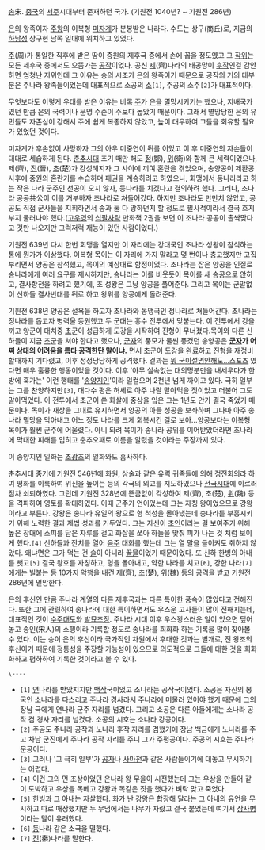 [송](%EC%86%A1.md)宋. [중국](%EC%A4%91%EA%B5%AD.md)의
[서주](%EC%84%9C%EC%A3%BC.md)시대부터 존재하던 국가. (기원전 1040년? ~ 기원전 286년)

[은](%EC%9D%80.md)의 왕족이자 [주왕](%EC%A3%BC%EC%99%95.md)의 이복형
[미자계](%EB%AF%B8%EC%9E%90%EA%B3%84.md)가 분봉받은 나라다. 수도는 상구(商丘)로, 지금의
[하남성](%ED%95%98%EB%82%A8%EC%84%B1.md) 상구현 남쪽 일대에 위치하고 있었다.

[주](%EC%A3%BC.md)(周)가 통일한 직후에 받은 땅이 중원의 제후국 중에서 손에 꼽을 정도였고 그
[작위](%EC%9E%91%EC%9C%84.md)는 모든 제후국 중에서도 으뜸가는
[공작](%EA%B3%B5%EC%9E%91.md)이었다. 공신 [제](%EC%A0%9C.md)(齊)나라의 태공망이
[후작](%ED%9B%84%EC%9E%91.md)인걸 감안하면 엄청난 지위인데 그 이유는 송의 시조가 은의 왕족이기 때문으로 공작의
거의 대부분은 주나라 왕족들이었는데 대표적으로 소공의 [소](%EC%86%8C.md)`[1]`, 주공의 소주`[2]`가 대표적이다.

무엇보다도 이렇게 우대를 받은 이유는 비록 [주](%EC%A3%BC.md)가 [은](%EC%9D%80.md)을 멸망시키기는
했으나, 지배국가였던 만큼 은의 국력이나 문명 수준이 주보다 높았기 때문이다. 그래서 멸망당한 은의 유민들도 자존심이 강해서 주에 쉽게
복종하지 않았고, 높이 대우하여 그들을 회유할 필요가 있었던 것이다.

미자계가 후손없이 사망하자 그의 아우 미중연이 뒤를 이었고 이 후 미중연의 자손들이 대대로 세습하게 된다.
[춘추시대](%EC%B6%98%EC%B6%94%EC%8B%9C%EB%8C%80.md) 초기 때만 해도
[정](%EC%A0%95.md)(鄭), [위](%EC%9C%84.md)(衛)와 함께 큰 세력이었으나, 제(齊),
[진](%EC%A7%84.md)(晉), [초](%EC%B4%88.md)(楚)가 강성해지자 그 사이에 끼여 혼란을 겪었으며,
송양공이 제환공 사후에 중원의 혼란기를 수습하며 패권을 계승하려고 하였으나, 회맹에서 등나라라고 하는 작은 나라 군주인 선공이 오지 않자,
등나라를 치겠다고 결의하려 했다. 그러나, 조나라 공공共公이 이를 거부하자 조나라로 쳐들어갔다. 하지만 조나라도 만만치 않았고, 공공도 직접
군사들을 지휘하면서 송과 둘 다 망하던지 할 정도로 필사적이라서 결국 흐지부지 물러나야
했다.([고우영](%EA%B3%A0%EC%9A%B0%EC%98%81.md)의
[십팔사략](%EC%8B%AD%ED%8C%94%EC%82%AC%EB%9E%B5.md) 만화책 2권을 보면 이 조나라 공공이 촐싹맞다고
것만 나오지만 그럭저럭 재능이 있던 사람이었다.)

기원전 639년 다시 한번 회맹을 열지만 이 자리에는 강대국인 초나라 성왕이 참석하는 통에 뭔가가 이상했다. 이복형 목이는 이 자리에 가지
말라고 몇 번이나 충고했지만 고집부리면서 양공은 참석했고, 목이의 예상대로 함정이었다. 초나라는 잡은 양공을 인질로 송나라에게 여러 요구를
제시하지만, 송나라는 이를 비웃듯이 목이를 새 송공으로 앉히고, 결사항전을 하려고 했기에, 초 성왕은 그냥 양공을 풀어준다. 그리고 목이는
군말없이 신하들 결사반대를 뒤로 하고 왕위를 양공에게 돌려준다.

기원전 638년 양공은 설욕을 하고자 초나라와 동맹국인 정나라로 쳐들어간다. 초나라는 정나라를 돕고자 병력울 동원했고 두 군대는 홍수
전투에서 맞붙는다. 이 전투에서 강을 끼고 양군이 대치중 [초](%EC%B4%88.md)군이 성급하게 도강을 시작하여 진형이
무너졌다.목이와 다른 신하들이 지금 [초](%EC%B4%88.md)군을 쳐야 한다고 했으나,
[군자](%EA%B5%B0%EC%9E%90.md)의 풍모가 물씬 풍겼던 송양공은
**[군자](%EA%B5%B0%EC%9E%90.md)가 어찌 상대의 어려움을 틈타 공격한단 말이냐.** 면서
[초](%EC%B4%88.md)군이 도강을 완료하고 진형을 재정비 할때까지 기다렸고, 이후 정정당당하게 공격했다. 결과는 [뭐 굳이설명안해도...](%EC%8B%9C%EB%A7%9D.md)[스포츠](%EC%8A%A4%ED%8F%AC%EC%B8%A0.md)
였다면 매우 훌륭한 행동이었을 것이다. 이후 '아무 실속없는 대의명분만을 내세우다가 한방에 훅가는' 이런 행태를
'[송양지인](%EC%86%A1%EC%96%91%EC%A7%80%EC%9D%B8.md)'이라 일컬으며 2천년 넘게 까이고 있다. 극히
일부는 그를 찬양하지만`[3]`, 대다수 평은 허세로 아주 나랄 말아먹을 짓이었고 더불어 그도 말아먹었다. 이 전투에서 초군이 쏜 화살에
중상을 입은 그는 1년도 안가 결국 죽었기 때문이다. 목이가 재상을 그대로 유지하면서 양공의 아들 성공을 보좌하며 그나마 아주 송나라 멸망을
막아내고 어느 정도 나라를 크게 회복시킨 걸로 보아...양공보다는 이복형 목이가 훨씬 군주에 어울렸다. 아니 되려 목이가 송나라 공위를
이어받았더라면 초나라에 막대한 피해를 입히고 춘추오패로 이름을 알렸을 것이라는 주장까지 있다.

이 송양지인 일화는 [조광조](%EC%A1%B0%EA%B4%91%EC%A1%B0.md)의 일화와도 흡사하다.

춘추시대 중기에 기원전 546년에 화원, 상술과 같은 유력 귀족들에 의해 정전회의라 하여 평화를 이룩하여 위신을 높이는 등의 각국의 외교를
지도하였으나 [전국시대](%EC%A0%84%EA%B5%AD%EC%8B%9C%EB%8C%80.md)에 이르러 점차 쇠퇴하였다. 그런데
기원전 328년에 뜬금없이 각성하여 제(齊), 초(楚), [위](%EC%9C%84.md)(魏) 등을 격파하여 영토를 확대하였다. 이때
군주가 언이었는데 그는 자칭 왕이었으므로 강왕이라고 부른다. 강왕은 송나라 유일의 왕으로 형 척성을 몰아냈는데 송나라를 부흥시키기 위해
노력한 결과 제법 성과를 거두었다. 그는 자신이 [초인](%EC%B4%88%EC%9D%B8.md)이라는 걸 보여주기 위해 높은 장대에
소피를 담은 자루를 걸고 화살을 쏘아 하늘을 맞춰 피가 나는 것 처럼 보이게 했다.`[4]` 신하들과 잔치를 열어
[음주](%EC%9D%8C%EC%A3%BC.md) 대회를 했는데 그는 열 말을 들이켜도 취하지 않았다. 왜냐면은 그가 먹는 건
[술](%EC%88%A0.md)이 아니라 [꿀물](%EA%BF%80%EB%AC%BC.md)이었기 때문이었다. 또 신하 한빙의
아내를 뺏고`[5]` 결국 왕호를 자칭하고, 형을 몰아내고, 약한 나라를 치고`[6]`, 강한 나라`[7]`에게는 빌붙는 등 10가지 악행을
내건 제(齊), 초(楚), 위(魏) 등의 공격을 받고 기원전 286년에 멸망한다.

은의 후신인 만큼 주나라 계열의 다른 제후국과는 다른 특이한 풍속이 많았다고 전해진다. 또한 그에 관련하여 송나라에 대한 특이하면서도 우스운
고사들이 많이 전해지는데, 대표적인 것이 [수주대토](%EC%88%98%EC%A3%BC%EB%8C%80%ED%86%A0.md)와
[발묘조장](%EB%B0%9C%EB%AC%98%EC%A1%B0%EC%9E%A5.md). 주나라 시대 이후 우스꽝스러운 일이 있으면
덮어놓고 송인(宋人)의 소행이라 기록할 정도로 송나라를 희화화 하는 기록을 많이 찾아볼 수 있다. 이는 송이 은의 후신이라 국가적인 차원에서
후대한 것과는 별개로, 전 왕조의 후신이기 때문에 정통성을 주장할 가능성이 있으므로 의도적으로 그들에 대한 것을 희화화하고 폄하하여 기록한
것이라고 볼 수 있다.

`\----`

  * `[1]` [연](%EC%97%B0.md)나라를 받았지지만 [백작](%EB%B0%B1%EC%9E%91.md)국이었고 소나라는 공작국이었다. 소공은 자신의 봉국인 소나라를 다스리고 주나라 경사라서 주나라에 머물러 있어야 했기 때문에 그의 장남 극에게 연나라 군주 자리를 넘겼다. 그리고 소공은 다른 아들에게는 소나라 공작 겸 경사 자리를 넘겼다. 소공의 시호는 소나라 강공이다.
  * `[2]` 주공도 주나라 공작과 노나라 후작 자리를 겸했기에 장남 백금에게 노나라를 주고 차남 군진에게 주나라 공작 자리를 주니 그가 주평공이다. 주공의 시호는 주나라 문공이다.
  * `[3]` 그러나 '그 극히 일부'가 [공자](%EA%B3%B5%EC%9E%90.md)나 [사마천](%EC%82%AC%EB%A7%88%EC%B2%9C.md)과 같은 사람들이기에 대놓고 무시하기는 어렵다.
  * `[4]` 이건 그의 먼 조상이었던 은나라 왕 무을이 시전했는데 그는 우상을 만들어 같이 도박하고 우상을 목베고 강왕과 똑같은 짓을 했다가 벼락 맞고 죽었다.
  * `[5]` 한빙과 그 아내는 자살했다. 화가 난 강왕은 합장해 달라는 그 아내의 유언을 무시하고 따로 매장했지만 두 무덤에서는 나무가 자랐고 결국 붙었는데 여기서 [상사병](%EC%83%81%EC%82%AC%EB%B3%91.md)이라는 말이 유래했다.
  * `[6]` [등](%EB%93%B1.md)나라 같은 소국을 멸했다.
  * `[7]` [진](%EC%A7%84.md)(秦)나라를 말한다.

